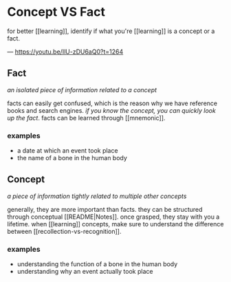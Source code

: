 # Concept VS Fact

for better [[learning]], identify if what you're [[learning]] is a concept or a fact.

&mdash; <https://youtu.be/IlU-zDU6aQ0?t=1264>

## Fact

_an isolated piece of information related to a concept_

facts can easily get confused, which is the reason why we have reference books and search engines. _if you know the concept, you can quickly look up the fact_. facts can be learned through [[mnemonic]].

### examples

- a date at which an event took place
- the name of a bone in the human body

## Concept

_a piece of information tightly related to multiple other concepts_

generally, they are more important than facts. they can be structured through conceptual [[README|Notes]]. once grasped, they stay with you a lifetime. when [[learning]] concepts, make sure to understand the difference between [[recollection-vs-recognition]].

### examples

- understanding the function of a bone in the human body
- understanding why an event actually took place
